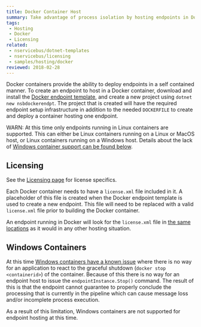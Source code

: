 ```yaml
---
title: Docker Container Host
summary: Take advantage of process isolation by hosting endpoints in Docker containers
tags:
 - Hosting
 - Docker
 - Licensing
related:
 - nservicebus/dotnet-templates
 - nservicebus/licensing
 - samples/hosting/docker
reviewed: 2018-02-28
---
```


Docker containers provide the ability to deploy endpoints in a self contained manner. To create an endpoint to host in a Docker container, download and install the [Docker endpoint template](nservicebus/dotnet-templates), and create a new project using `dotnet new nsbdockerendpt`. The project that is created will have the required endpoint setup infrastructure in addition to the needed `DOCKERFILE` to create and deploy a container hosting one endpoint.

WARN: At this time only endpoints running in Linux containers are supported. This can either be Linux containers running on a Linux or MacOS host, or Linux containers running on a Windows host. Details about the lack of [Windows container support can be found below](#windows-containers).

## Licensing
See the [Licensing page](https://particular.net/licensing) for license specifics.

Each Docker container needs to have a `license.xml` file included in it. A placeholder of this file is created when the Docker endpoint template is used to create a new endpoint. This file will need to be replaced with a valid `license.xml` file prior to building the Docker container.

An endpoint running in Docker will look for the `license.xml` file in [the same locations](nservicebus/licensing/?version=core_7#license-management) as it would in any other hosting situation.

## Windows Containers
At this time [Windows containers have a known issue](https://github.com/moby/moby/issues/25982) where there is no way for an application to react to the graceful shutdown (`docker stop <containerid>`) of the container. Because of this there is no way for an endpoint host to issue the `endpointInstance.Stop()` command. The result of this is that the endpoint cannot guarantee to properly conclude the processing that is currently in the pipeline which can cause message loss and/or incomplete process execution.

As a result of this limitation, Windows containers are not supported for endpoint hosting at this time.